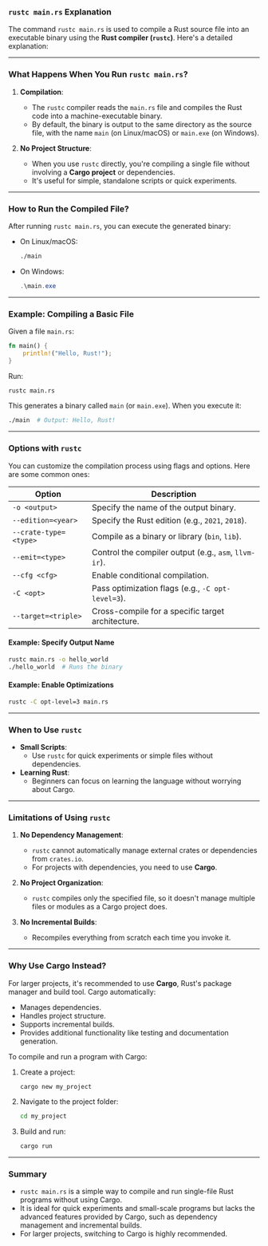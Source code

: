 ### **`rustc main.rs` Explanation**

The command `rustc main.rs` is used to compile a Rust source file into an executable binary using the **Rust compiler (`rustc`)**. Here's a detailed explanation:

---

### **What Happens When You Run `rustc main.rs`?**
1. **Compilation**:
   - The `rustc` compiler reads the `main.rs` file and compiles the Rust code into a machine-executable binary.
   - By default, the binary is output to the same directory as the source file, with the name `main` (on Linux/macOS) or `main.exe` (on Windows).

2. **No Project Structure**:
   - When you use `rustc` directly, you're compiling a single file without involving a **Cargo project** or dependencies.
   - It's useful for simple, standalone scripts or quick experiments.

---

### **How to Run the Compiled File?**
After running `rustc main.rs`, you can execute the generated binary:
- On Linux/macOS:
  ```bash
  ./main
  ```
- On Windows:
  ```powershell
  .\main.exe
  ```

---

### **Example: Compiling a Basic File**
Given a file `main.rs`:
```rust
fn main() {
    println!("Hello, Rust!");
}
```

Run:
```bash
rustc main.rs
```

This generates a binary called `main` (or `main.exe`). When you execute it:
```bash
./main  # Output: Hello, Rust!
```

---

### **Options with `rustc`**
You can customize the compilation process using flags and options. Here are some common ones:

| Option                     | Description                                                  |
|----------------------------|--------------------------------------------------------------|
| `-o <output>`              | Specify the name of the output binary.                      |
| `--edition=<year>`         | Specify the Rust edition (e.g., `2021`, `2018`).            |
| `--crate-type=<type>`      | Compile as a binary or library (`bin`, `lib`).              |
| `--emit=<type>`            | Control the compiler output (e.g., `asm`, `llvm-ir`).       |
| `--cfg <cfg>`              | Enable conditional compilation.                             |
| `-C <opt>`                 | Pass optimization flags (e.g., `-C opt-level=3`).           |
| `--target=<triple>`        | Cross-compile for a specific target architecture.           |

#### Example: Specify Output Name
```bash
rustc main.rs -o hello_world
./hello_world  # Runs the binary
```

#### Example: Enable Optimizations
```bash
rustc -C opt-level=3 main.rs
```

---

### **When to Use `rustc`**
- **Small Scripts**:
  - Use `rustc` for quick experiments or simple files without dependencies.
- **Learning Rust**:
  - Beginners can focus on learning the language without worrying about Cargo.

---

### **Limitations of Using `rustc`**
1. **No Dependency Management**:
   - `rustc` cannot automatically manage external crates or dependencies from `crates.io`.
   - For projects with dependencies, you need to use **Cargo**.

2. **No Project Organization**:
   - `rustc` compiles only the specified file, so it doesn't manage multiple files or modules as a Cargo project does.

3. **No Incremental Builds**:
   - Recompiles everything from scratch each time you invoke it.

---

### **Why Use Cargo Instead?**
For larger projects, it's recommended to use **Cargo**, Rust's package manager and build tool. Cargo automatically:
- Manages dependencies.
- Handles project structure.
- Supports incremental builds.
- Provides additional functionality like testing and documentation generation.

To compile and run a program with Cargo:
1. Create a project:
   ```bash
   cargo new my_project
   ```
2. Navigate to the project folder:
   ```bash
   cd my_project
   ```
3. Build and run:
   ```bash
   cargo run
   ```

---

### **Summary**
- `rustc main.rs` is a simple way to compile and run single-file Rust programs without using Cargo.
- It is ideal for quick experiments and small-scale programs but lacks the advanced features provided by Cargo, such as dependency management and incremental builds.
- For larger projects, switching to Cargo is highly recommended.